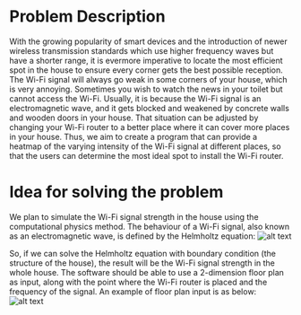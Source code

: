 # Problem Description
With the growing popularity of smart devices and the introduction of newer wireless transmission standards which use higher frequency waves but have a shorter range, it is evermore imperative to locate the most efficient spot in the house to ensure every corner gets the best possible reception. 
The Wi-Fi signal will always go weak in some corners of your house, which is very annoying. Sometimes you wish to watch the news in your toilet but cannot access the Wi-Fi. Usually, it is because the Wi-Fi signal is an electromagnetic wave, and it gets blocked and weakened by concrete walls and wooden doors in your house. That situation can be adjusted by changing your Wi-Fi router to a better place where it can cover more places in your house. Thus, we aim to create a program that can provide a heatmap of the varying intensity of the Wi-Fi signal at different places, so that the users can determine the most ideal spot to install the Wi-Fi router.

# Idea for solving the problem
We plan to simulate the Wi-Fi signal strength in the house using the computational physics method. 
The behaviour of a Wi-Fi signal, also known as an electromagnetic wave, is defined by the 
Helmholtz equation:
![alt text]("C:\Users\souvi\Downloads\equation.png")

So, if we can solve the Helmholtz equation with boundary condition (the structure of the house), 
the result will be the Wi-Fi signal strength in the whole house.
The software should be able to use a 2-dimension floor plan as input, along with the point where 
the Wi-Fi router is placed and the frequency of the signal. An example of floor plan input is as 
below:
![alt text]("C:\Users\souvi\Downloads\floor-plan.png")
